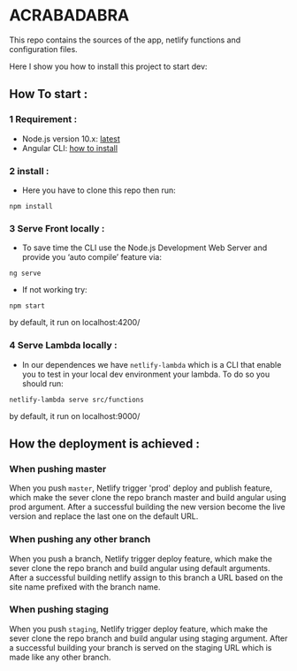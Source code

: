 # ACRABADABRA

This repo contains the sources of the app, netlify functions and configuration files.

Here I show you how to install this project to start dev:


## How To start :

### 1 Requirement :

* Node.js version 10.x: [latest](https://nodejs.org/en/download/current/)
* Angular CLI: [how to install](https://angular.io/guide/quickstart#npm-package-manager)
    
### 2 install :

* Here you have to clone this repo then run: 

`npm install`
    
### 3 Serve Front locally :

* To save time the CLI use the Node.js Development Web Server and provide you ‘auto compile’ feature via:

`ng serve`

* If not working try:

`npm start`
   
by default, it run on localhost:4200/
    
### 4 Serve Lambda locally :

* In our dependences we have `netlify-lambda` which is a CLI that enable you to test in your local dev environment your lambda. To do so you should run:

`netlify-lambda serve src/functions`
    
by default, it run on localhost:9000/


## How the deployment is achieved :

### When pushing master

When you push `master`, Netlify trigger 'prod' deploy and publish feature, which make the sever clone the repo branch master and build angular using prod argument. After a successful building the new version become the live version and replace the last one on the default URL.

### When pushing any other branch

When you push a branch, Netlify trigger deploy feature, which make the sever clone the repo branch and build angular using default arguments. After a successful building netlify assign to this branch a URL based on the site name prefixed with the branch name.

### When pushing staging

When you push `staging`, Netlify trigger deploy feature, which make the sever clone the repo branch and build angular using staging argument. After a successful building your branch is served on the staging URL which is made like any other branch.
